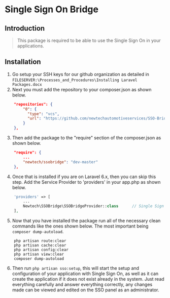 # Single Sign On Bridge

## Introduction

> This package is required to be able to use the Single Sign On in your applications.

## Installation
1) Go setup your SSH keys for our github organization as detailed in `FILESERVER:\Processes_and_Procedures\Installing Laravel Packages.docx`
2) Next you must add the repository to your composer.json as shown below.
```json
	"repositories": {
	    "0": {
	      "type": "vcs",
	      "url": "https://github.com/newtechautomotiveservices/SSO-Bridge-Package.git"
	    }
	},
```
3) Then add the package to the "require" section of the composer.json as shown below.
```json
	"require": {
	    ...
	    "newtech/ssobridge": "dev-master"
	},
```
4) Once that is installed if you are on Laravel 6.x, then you can skip this step. Add the Service Provider to 'providers' in your app.php as shown below.
```php
	'providers' => [
		...
		Newtech\SSOBridge\SSOBridgeProvider::class		// Single Sign On Bridge
	],
```
5) Now that you have installed the package run all of the necessary clean commands like the ones shown below. The most important being `composer dump-autoload`.
```shell
	php artisan route:clear
	php artisan cache:clear
	php artisan config:clear
	php artisan view:clear
	composer dump-autoload
```
6) Then run `php artisan sso:setup`, this will start the setup and configuration of your application with Single Sign On, as well as it can create the application if it does not exist already in the system. Just read everything carefully and answer everything correctly, any changes made can be viewed and edited on the SSO panel as an administrator.

